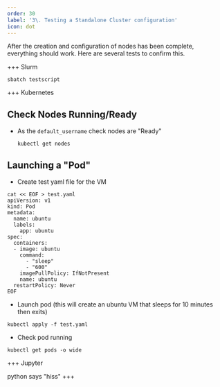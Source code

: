 ```yaml
---
order: 30
label: '3\. Testing a Standalone Cluster configuration'
icon: dot
---
```




After the creation and configuration of nodes has been complete, everything should work. Here are several tests to confirm this.

+++ Slurm

```
sbatch testscript
```
+++ Kubernetes
## Check Nodes Running/Ready

- As the `default_username` check nodes are "Ready" 
    ```shell
	kubectl get nodes
	```

## Launching a "Pod"

- Create test yaml file for the VM 
```shell
cat << EOF > test.yaml
apiVersion: v1
kind: Pod
metadata:
  name: ubuntu
  labels:
    app: ubuntu
spec:
  containers:
  - image: ubuntu
    command:
      - "sleep"
      - "600"
    imagePullPolicy: IfNotPresent
    name: ubuntu
  restartPolicy: Never
EOF
```
- Launch pod (this will create an ubuntu VM that sleeps for 10 minutes then exits)
```shell
kubectl apply -f test.yaml
```
- Check pod running
```shell
kubectl get pods -o wide
```
+++ Jupyter


python says "hiss"
+++